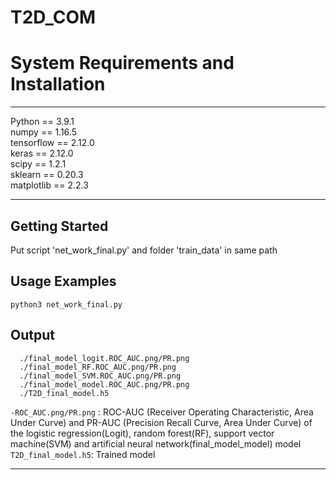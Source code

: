 T2D_COM
================================
# System Requirements and Installation
---------------------------------
Python == 3.9.1<br>
numpy == 1.16.5<br>
tensorflow == 2.12.0<br>
keras == 2.12.0<br>
scipy == 1.2.1<br>
sklearn == 0.20.3<br>
matplotlib == 2.2.3<br>

---
Getting Started
---------------
Put script 'net_work_final.py' and folder 'train_data' in same path

Usage Examples
--------------

    python3 net_work_final.py

Output
--------------
      ./final_model_logit.ROC_AUC.png/PR.png
      ./final_model_RF.ROC_AUC.png/PR.png
      ./final_model_SVM.ROC_AUC.png/PR.png
      ./final_model_model.ROC_AUC.png/PR.png
      ./T2D_final_model.h5

`-ROC_AUC.png/PR.png`                                         : ROC-AUC (Receiver Operating Characteristic, Area Under Curve) and PR-AUC (Precision Recall Curve, Area Under Curve) of the logistic regression(Logit), random forest(RF), support vector machine(SVM) and artificial neural network(final_model_model) model<br>
`T2D_final_model.h5`: Trained model<br>

---
